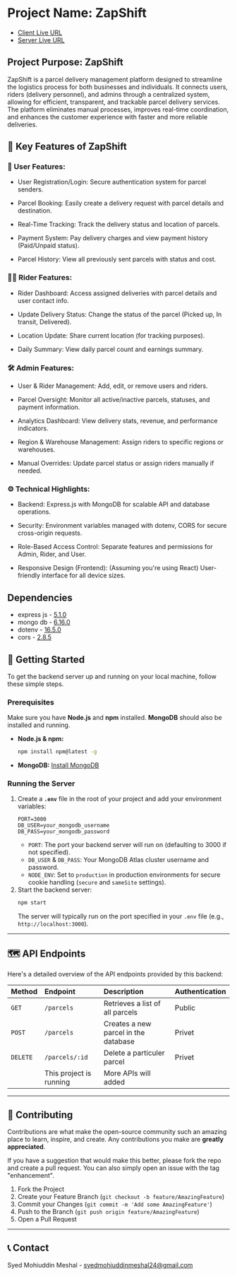 # Project Name: ZapShift

- [Client Live URL](http://localhost:5173/)
- [Server Live URL](http://localhost:3000/)

## Project Purpose: ZapShift

ZapShift is a parcel delivery management platform designed to streamline the logistics process for both businesses and individuals. It connects users, riders (delivery personnel), and admins through a centralized system, allowing for efficient, transparent, and trackable parcel delivery services. The platform eliminates manual processes, improves real-time coordination, and enhances the customer experience with faster and more reliable deliveries.

## 🔑 Key Features of ZapShift

### 👤 User Features:
- User Registration/Login: Secure authentication system for parcel senders.

- Parcel Booking: Easily create a delivery request with parcel details and destination.

- Real-Time Tracking: Track the delivery status and location of parcels.

- Payment System: Pay delivery charges and view payment history (Paid/Unpaid status).

- Parcel History: View all previously sent parcels with status and cost.

### 🧍‍♂️ Rider Features:
- Rider Dashboard: Access assigned deliveries with parcel details and user contact info.

- Update Delivery Status: Change the status of the parcel (Picked up, In transit, Delivered).

- Location Update: Share current location (for tracking purposes).

- Daily Summary: View daily parcel count and earnings summary.

### 🛠️ Admin Features:
- User & Rider Management: Add, edit, or remove users and riders.

- Parcel Oversight: Monitor all active/inactive parcels, statuses, and payment information.

- Analytics Dashboard: View delivery stats, revenue, and performance indicators.

- Region & Warehouse Management: Assign riders to specific regions or warehouses.

- Manual Overrides: Update parcel status or assign riders manually if needed.

### ⚙️ Technical Highlights:
- Backend: Express.js with MongoDB for scalable API and database operations.

- Security: Environment variables managed with dotenv, CORS for secure cross-origin requests.

- Role-Based Access Control: Separate features and permissions for Admin, Rider, and User.

- Responsive Design (Frontend): (Assuming you're using React) User-friendly interface for all device sizes.

## Dependencies

- express js - [5.1.0](https://expressjs.com/)
- mongo db - [6.16.0](https://www.mongodb.com/)
- dotenv - [16.5.0](https://www.npmjs.com/package/dotenv)
- cors - [2.8.5](https://www.npmjs.com/package/cors)

## 🚀 Getting Started

To get the backend server up and running on your local machine, follow these simple steps.

### Prerequisites

Make sure you have **Node.js** and **npm** installed. **MongoDB** should also be installed and running.

* **Node.js & npm:**
    ```bash
    npm install npm@latest -g
    ```
* **MongoDB:** [Install MongoDB](https://docs.mongodb.com/manual/installation/)

### Running the Server

1.  Create a **`.env`** file in the root of your project and add your environment variables:
    ```env
    PORT=3000
    DB_USER=your_mongodb_username
    DB_PASS=your_mongodb_password
    ```
    * `PORT`: The port your backend server will run on (defaulting to 3000 if not specified).
    * `DB_USER` & `DB_PASS`: Your MongoDB Atlas cluster username and password.
    * `NODE_ENV`: Set to `production` in production environments for secure cookie handling (`secure` and `sameSite` settings).
2.  Start the backend server:
    ```bash
    npm start
    ```
    The server will typically run on the port specified in your `.env` file (e.g., `http://localhost:3000`).

---

## 🗺️ API Endpoints

Here's a detailed overview of the API endpoints provided by this backend:

| Method | Endpoint | Description | Authentication |
| :------- | :----------------------------------- | :----------------------------------------------------------------------------------------------------------------------------------------------------------------------------------------------------------------------------------------- | :------------- |
| `GET` | `/parcels` | Retrieves a list of all parcels | Public |
| `POST` | `/parcels` | Creates a new parcel in the database | Privet |
| `DELETE` | `/parcels/:id` | Delete a particuler parcel | Privet |
| | This project is running | More APIs will added |

---

## 🤝 Contributing

Contributions are what make the open-source community such an amazing place to learn, inspire, and create. Any contributions you make are **greatly appreciated**.

If you have a suggestion that would make this better, please fork the repo and create a pull request. You can also simply open an issue with the tag "enhancement".

1.  Fork the Project
2.  Create your Feature Branch (`git checkout -b feature/AmazingFeature`)
3.  Commit your Changes (`git commit -m 'Add some AmazingFeature'`)
4.  Push to the Branch (`git push origin feature/AmazingFeature`)
5.  Open a Pull Request

---

## 📞 Contact

Syed Mohiuddin Meshal - syedmohiuddinmeshal24@gmail.com